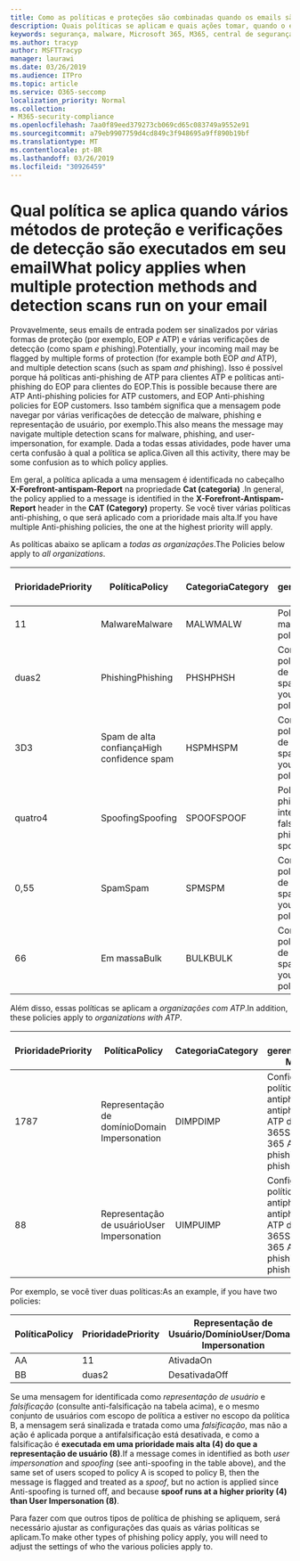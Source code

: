 ```yaml
---
title: Como as políticas e proteções são combinadas quando os emails são sinalizados em vermelho
description: Quais políticas se aplicam e quais ações tomar, quando o email está marcado como malware, spam, spam de alta confiança, phishing e massa por EOP e/ou ATP.
keywords: segurança, malware, Microsoft 365, M365, central de segurança, ATP, Windows Defender ATP, Office 365 ATP, Azure ATP
ms.author: tracyp
author: MSFTTracyp
manager: laurawi
ms.date: 03/26/2019
ms.audience: ITPro
ms.topic: article
ms.service: O365-seccomp
localization_priority: Normal
ms.collection:
- M365-security-compliance
ms.openlocfilehash: 7aa0f89eed379273cb069cd65c083749a9552e91
ms.sourcegitcommit: a79eb9907759d4cd849c3f948695a9ff890b19bf
ms.translationtype: MT
ms.contentlocale: pt-BR
ms.lasthandoff: 03/26/2019
ms.locfileid: "30926459"
---
```

# <a name="what-policy-applies-when-multiple-protection-methods-and-detection-scans-run-on-your-email"></a><span data-ttu-id="77b49-104">Qual política se aplica quando vários métodos de proteção e verificações de detecção são executados em seu email</span><span class="sxs-lookup"><span data-stu-id="77b49-104">What policy applies when multiple protection methods and detection scans run on your email</span></span>

<span data-ttu-id="77b49-105">Provavelmente, seus emails de entrada podem ser sinalizados por várias formas de proteção (por exemplo, EOP *e* ATP) e várias verificações de detecção (como spam *e* phishing).</span><span class="sxs-lookup"><span data-stu-id="77b49-105">Potentially, your incoming mail may be flagged by multiple forms of protection (for example both EOP *and* ATP), and multiple detection scans (such as spam *and* phishing).</span></span> <span data-ttu-id="77b49-106">Isso é possível porque há políticas anti-phishing de ATP para clientes ATP e políticas anti-phishing do EOP para clientes do EOP.</span><span class="sxs-lookup"><span data-stu-id="77b49-106">This is possible because there are ATP Anti-phishing policies for ATP customers, and EOP Anti-phishing policies for EOP customers.</span></span> <span data-ttu-id="77b49-107">Isso também significa que a mensagem pode navegar por várias verificações de detecção de malware, phishing e representação de usuário, por exemplo.</span><span class="sxs-lookup"><span data-stu-id="77b49-107">This also means the message may navigate multiple detection scans for malware, phishing, and user-impersonation, for example.</span></span> <span data-ttu-id="77b49-108">Dada a todas essas atividades, pode haver uma certa confusão à qual a política se aplica.</span><span class="sxs-lookup"><span data-stu-id="77b49-108">Given all this activity, there may be some confusion as to which policy applies.</span></span>

<span data-ttu-id="77b49-109">Em geral, a política aplicada a uma mensagem é identificada no cabeçalho **X-Forefront-antispam-Report** na propriedade **Cat (categoria)** .</span><span class="sxs-lookup"><span data-stu-id="77b49-109">In general, the policy applied to a message is identified in the **X-Forefront-Antispam-Report** header in the **CAT (Category)** property.</span></span> <span data-ttu-id="77b49-110">Se você tiver várias políticas anti-phishing, o que será aplicado com a prioridade mais alta.</span><span class="sxs-lookup"><span data-stu-id="77b49-110">If you have multiple Anti-phishing policies, the one at the highest priority will apply.</span></span>

<span data-ttu-id="77b49-111">As políticas abaixo se aplicam a _todas as organizações_.</span><span class="sxs-lookup"><span data-stu-id="77b49-111">The Policies below apply to _all organizations_.</span></span>

|<span data-ttu-id="77b49-112">Prioridade</span><span class="sxs-lookup"><span data-stu-id="77b49-112">Priority</span></span> |<span data-ttu-id="77b49-113">Política</span><span class="sxs-lookup"><span data-stu-id="77b49-113">Policy</span></span>  |<span data-ttu-id="77b49-114">Categoria</span><span class="sxs-lookup"><span data-stu-id="77b49-114">Category</span></span>  |<span data-ttu-id="77b49-115">Onde gerenciado</span><span class="sxs-lookup"><span data-stu-id="77b49-115">Where Managed</span></span> |
|---------|---------|---------|---------|
|<span data-ttu-id="77b49-116">1</span><span class="sxs-lookup"><span data-stu-id="77b49-116">1</span></span>     | <span data-ttu-id="77b49-117">Malware</span><span class="sxs-lookup"><span data-stu-id="77b49-117">Malware</span></span>      | <span data-ttu-id="77b49-118">MALW</span><span class="sxs-lookup"><span data-stu-id="77b49-118">MALW</span></span>      | <span data-ttu-id="77b49-119">Política de malware</span><span class="sxs-lookup"><span data-stu-id="77b49-119">Malware policy</span></span>   |
|<span data-ttu-id="77b49-120">duas</span><span class="sxs-lookup"><span data-stu-id="77b49-120">2</span></span>     | <span data-ttu-id="77b49-121">Phishing</span><span class="sxs-lookup"><span data-stu-id="77b49-121">Phishing</span></span>     | <span data-ttu-id="77b49-122">PHSH</span><span class="sxs-lookup"><span data-stu-id="77b49-122">PHSH</span></span>     | <span data-ttu-id="77b49-123">Configurar suas políticas de filtro de spam</span><span class="sxs-lookup"><span data-stu-id="77b49-123">Configure your spam filter policies</span></span>     |
|<span data-ttu-id="77b49-124">3D</span><span class="sxs-lookup"><span data-stu-id="77b49-124">3</span></span>     | <span data-ttu-id="77b49-125">Spam de alta confiança</span><span class="sxs-lookup"><span data-stu-id="77b49-125">High confidence spam</span></span>      | <span data-ttu-id="77b49-126">HSPM</span><span class="sxs-lookup"><span data-stu-id="77b49-126">HSPM</span></span>        | <span data-ttu-id="77b49-127">Configurar suas políticas de filtro de spam</span><span class="sxs-lookup"><span data-stu-id="77b49-127">Configure your spam filter policies</span></span>        |
|<span data-ttu-id="77b49-128">quatro</span><span class="sxs-lookup"><span data-stu-id="77b49-128">4</span></span>     | <span data-ttu-id="77b49-129">Spoofing</span><span class="sxs-lookup"><span data-stu-id="77b49-129">Spoofing</span></span>        | <span data-ttu-id="77b49-130">SPOOF</span><span class="sxs-lookup"><span data-stu-id="77b49-130">SPOOF</span></span>        | <span data-ttu-id="77b49-131">Política anti-phishing, inteligência de falsificação</span><span class="sxs-lookup"><span data-stu-id="77b49-131">Anti-phishing policy, spoof intelligence</span></span>        |
|<span data-ttu-id="77b49-132">0,5</span><span class="sxs-lookup"><span data-stu-id="77b49-132">5</span></span>     | <span data-ttu-id="77b49-133">Spam</span><span class="sxs-lookup"><span data-stu-id="77b49-133">Spam</span></span>         | <span data-ttu-id="77b49-134">SPM</span><span class="sxs-lookup"><span data-stu-id="77b49-134">SPM</span></span>         | <span data-ttu-id="77b49-135">Configurar suas políticas de filtro de spam</span><span class="sxs-lookup"><span data-stu-id="77b49-135">Configure your spam filter policies</span></span>         |
|<span data-ttu-id="77b49-136">6</span><span class="sxs-lookup"><span data-stu-id="77b49-136">6</span></span>     | <span data-ttu-id="77b49-137">Em massa</span><span class="sxs-lookup"><span data-stu-id="77b49-137">Bulk</span></span>         | <span data-ttu-id="77b49-138">BULK</span><span class="sxs-lookup"><span data-stu-id="77b49-138">BULK</span></span>        | <span data-ttu-id="77b49-139">Configurar suas políticas de filtro de spam</span><span class="sxs-lookup"><span data-stu-id="77b49-139">Configure your spam filter policies</span></span>         |

<span data-ttu-id="77b49-140">Além disso, essas políticas se aplicam a _organizações com ATP_.</span><span class="sxs-lookup"><span data-stu-id="77b49-140">In addition, these policies apply to _organizations with ATP_.</span></span>

|<span data-ttu-id="77b49-141">Prioridade</span><span class="sxs-lookup"><span data-stu-id="77b49-141">Priority</span></span> |<span data-ttu-id="77b49-142">Política</span><span class="sxs-lookup"><span data-stu-id="77b49-142">Policy</span></span>  |<span data-ttu-id="77b49-143">Categoria</span><span class="sxs-lookup"><span data-stu-id="77b49-143">Category</span></span>  |<span data-ttu-id="77b49-144">Onde gerenciado</span><span class="sxs-lookup"><span data-stu-id="77b49-144">Where Managed</span></span> |
|---------|---------|---------|---------|
|<span data-ttu-id="77b49-145">178</span><span class="sxs-lookup"><span data-stu-id="77b49-145">7</span></span>     | <span data-ttu-id="77b49-146">Representação de domínio</span><span class="sxs-lookup"><span data-stu-id="77b49-146">Domain Impersonation</span></span>         | <span data-ttu-id="77b49-147">DIMP</span><span class="sxs-lookup"><span data-stu-id="77b49-147">DIMP</span></span>         | <span data-ttu-id="77b49-148"> Configurar políticas antiphishing e antiphishing da ATP do Office 365</span><span class="sxs-lookup"><span data-stu-id="77b49-148">Set up Office 365 ATP anti-phishing and anti-phishing policies</span></span>        |
|<span data-ttu-id="77b49-149">8</span><span class="sxs-lookup"><span data-stu-id="77b49-149">8</span></span>     | <span data-ttu-id="77b49-150">Representação de usuário</span><span class="sxs-lookup"><span data-stu-id="77b49-150">User Impersonation</span></span>        | <span data-ttu-id="77b49-151">UIMP</span><span class="sxs-lookup"><span data-stu-id="77b49-151">UIMP</span></span>         | <span data-ttu-id="77b49-152"> Configurar políticas antiphishing e antiphishing da ATP do Office 365</span><span class="sxs-lookup"><span data-stu-id="77b49-152">Set up Office 365 ATP anti-phishing and anti-phishing policies</span></span>         |

<span data-ttu-id="77b49-153">Por exemplo, se você tiver duas políticas:</span><span class="sxs-lookup"><span data-stu-id="77b49-153">As an example, if you have two policies:</span></span>

|<span data-ttu-id="77b49-154">Política</span><span class="sxs-lookup"><span data-stu-id="77b49-154">Policy</span></span>  |<span data-ttu-id="77b49-155">Prioridade</span><span class="sxs-lookup"><span data-stu-id="77b49-155">Priority</span></span>  |<span data-ttu-id="77b49-156">Representação de Usuário/Domínio</span><span class="sxs-lookup"><span data-stu-id="77b49-156">User/Domain Impersonation</span></span>  |<span data-ttu-id="77b49-157">Antifalsificação</span><span class="sxs-lookup"><span data-stu-id="77b49-157">Anti-spoofing</span></span>  |
|---------|---------|---------|---------|
|<span data-ttu-id="77b49-158">A</span><span class="sxs-lookup"><span data-stu-id="77b49-158">A</span></span>     | <span data-ttu-id="77b49-159">1</span><span class="sxs-lookup"><span data-stu-id="77b49-159">1</span></span>        | <span data-ttu-id="77b49-160">Ativada</span><span class="sxs-lookup"><span data-stu-id="77b49-160">On</span></span>        |<span data-ttu-id="77b49-161">Desativada</span><span class="sxs-lookup"><span data-stu-id="77b49-161">Off</span></span>         |
|<span data-ttu-id="77b49-162">B</span><span class="sxs-lookup"><span data-stu-id="77b49-162">B</span></span>     | <span data-ttu-id="77b49-163">duas</span><span class="sxs-lookup"><span data-stu-id="77b49-163">2</span></span>        | <span data-ttu-id="77b49-164">Desativada</span><span class="sxs-lookup"><span data-stu-id="77b49-164">Off</span></span>        | <span data-ttu-id="77b49-165">Ativada</span><span class="sxs-lookup"><span data-stu-id="77b49-165">On</span></span>        |

<span data-ttu-id="77b49-166">Se uma mensagem for identificada como _representação de usuário_ e _falsificação_ (consulte anti-falsificação na tabela acima), e o mesmo conjunto de usuários com escopo de política a estiver no escopo da política B, a mensagem será sinalizada e tratada como uma _falsificação_, mas não a ação é aplicada porque a antifalsificação está desativada, e como a falsificação é **executada em uma prioridade mais alta (4) do que a representação de usuário (8)**.</span><span class="sxs-lookup"><span data-stu-id="77b49-166">If a message comes in identified as both _user impersonation_ and _spoofing_ (see anti-spoofing in the table above), and the same set of users scoped to policy A is scoped to policy B, then the message is flagged and treated as a _spoof_, but no action is applied since Anti-spoofing is turned off, and because **spoof runs at a higher priority (4) than User Impersonation (8)**.</span></span>

<span data-ttu-id="77b49-167">Para fazer com que outros tipos de política de phishing se apliquem, será necessário ajustar as configurações das quais as várias políticas se aplicam.</span><span class="sxs-lookup"><span data-stu-id="77b49-167">To make other types of phishing policy apply, you will need to adjust the settings of who the various policies apply to.</span></span>




